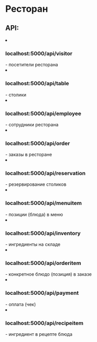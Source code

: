 <h1>Ресторан</h1>
<h2>API:</h2>
<li><h3>localhost:5000/api/visitor</h3> - посетители ресторана</li>
<li><h3>localhost:5000/api/table</h3> - столики</li>
<li><h3>localhost:5000/api/employee</h3> - сотрудники ресторана</li>
<li><h3>localhost:5000/api/order</h3> - заказы в ресторане</li>
<li><h3>localhost:5000/api/reservation</h3> - резервирование столиков</li>
<li><h3>localhost:5000/api/menuitem</h3> - позиции (блюда) в меню</li>
<li><h3>localhost:5000/api/inventory</h3> - ингредиенты на складе</li>
<li><h3>localhost:5000/api/orderitem</h3> - конкретное блюдо (позиция) в заказе</li>
<li><h3>localhost:5000/api/payment</h3> - оплата (чек)</li>
<li><h3>localhost:5000/api/recipeitem</h3> - ингредиент в рецепте блюда</li>
